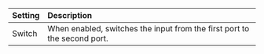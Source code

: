 | Setting    | Description                                                              |
| :--------- | :----------------------------------------------------------------------- |
| Switch | When enabled, switches the input from the first port to the second port. |